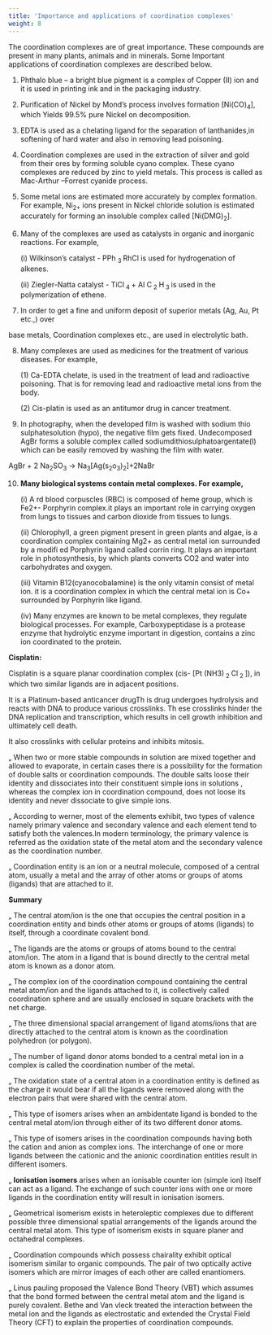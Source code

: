 ```yaml
---
title: 'Importance and applications of coordination complexes'
weight: 8
---
```


 The coordination complexes are of great importance. These compounds are present in many plants, animals and in minerals. Some Important applications of coordination complexes are described below.
 
1. Phthalo blue – a bright blue pigment is a complex of Copper (II) ion and it is used in printing ink and in the packaging industry.
 
2. Purification of Nickel by Mond’s process involves formation \[Ni(CO)<sub>4</sub>\], which Yields 99.5% pure Nickel on decomposition.
 
3. EDTA is used as a chelating ligand for the separation of lanthanides,in softening of hard water and also in removing lead poisoning.
 
4. Coordination complexes are used in the extraction of silver and gold from their ores by forming soluble cyano complex. These cyano complexes are reduced by zinc to yield metals. This process is called as Mac-Arthur –Forrest cyanide process.
 
5. Some metal ions are estimated more accurately by complex formation. For example, Ni<sub>2+</sub> ions present in Nickel chloride solution is estimated accurately for forming an insoluble complex called \[Ni(DMG)<sub>2</sub>].
 
6. Many of the complexes are used as catalysts in organic and inorganic reactions. For example,
 
    (i) Wilkinson’s catalyst - PPh <sub> 3 </sub> RhCl  is used for hydrogenation of alkenes.
 
    (ii) Ziegler-Natta catalyst - TiCl<sub> 4 </sub> + Al C<sub> 2 </sub> H<sub> 3 </sub>  is used in the polymerization of ethene.
 
7. In order to get a fine and uniform deposit of superior metals (Ag, Au, Pt etc.,) over
 
base metals, Coordination complexes etc., are used in electrolytic bath.
 
8. Many complexes are used as medicines for the treatment of various diseases. For example,
 
    (1) Ca-EDTA chelate, is used in the treatment of lead and radioactive poisoning. That is for removing lead and radioactive metal ions from the body.
 
     (2) Cis-platin is used as an antitumor drug in cancer treatment.
 
9. In photography, when the developed film is washed with sodium thio sulphatesolution (hypo), the negative film gets fixed. Undecomposed AgBr forms a soluble complex called sodiumdithiosulphatoargentate(I) which can be easily removed by washing the film with water.
 
AgBr + 2 Na<sub>2</sub>SO<sub>3</sub> &rarr; Na<sub>3</sub>[Ag(s<sub>2</sub>o<sub>3</sub>)<sub>2</sub>]+2NaBr


10. **Many biological systems contain metal complexes. For example,**
 
    (i) A rd blood corpuscles (RBC) is composed of heme group, which is Fe2+- Porphyrin complex.it plays an important role in carrying oxygen from lungs to tissues and carbon dioxide from tissues to lungs.
 
    (ii) Chlorophyll, a green pigment present in green plants and algae, is a coordination complex containing Mg2+ as central metal ion surrounded by a modifi ed Porphyrin ligand called corrin ring. It plays an important role in photosynthesis, by which plants converts CO2 and water into carbohydrates and oxygen.
 
    (iii) Vitamin B12(cyanocobalamine) is the only vitamin consist of metal ion. it is a coordination complex in which the central metal ion is Co+ surrounded by Porphyrin like ligand.
 
      (iv) Many enzymes are known to be metal complexes, they regulate biological processes. For example, Carboxypeptidase is a protease enzyme that hydrolytic enzyme important in digestion, contains a zinc ion coordinated to the protein.
 
**Cisplatin:**
 
Cisplatin is a square planar coordination complex (cis- [Pt (NH3)<sub> 2 </sub> Cl<sub> 2 </sub> ]), in which two similar ligands are in adjacent positions.
 
It is a Platinum-based anticancer drugTh is drug undergoes hydrolysis and reacts with DNA to produce various crosslinks. Th ese crosslinks hinder the DNA replication and transcription, which results in cell growth inhibition and ultimately cell death.
 
It also crosslinks with cellular proteins and inhibits mitosis.
 
„ When two or more stable compounds in solution are mixed together and allowed to evaporate, in certain cases there is a possibility for the formation of double salts or coordination compounds. The double salts loose their identity and dissociates into their constituent simple ions in solutions , whereas the complex ion in coordination compound, does not loose its identity and never dissociate to give simple ions.
 
„ According to werner, most of the elements exhibit, two types of valence namely primary valence and secondary valence and each element tend to satisfy both the valences.In modern terminology, the primary valence is referred as the oxidation state of the metal atom and the secondary valence as the coordination number.
 
„ Coordination entity is an ion or a neutral molecule, composed of a central atom, usually a metal and the array of other atoms or groups of atoms (ligands) that are attached to it.
 
**Summary**
 
 
„ The central atom/ion is the one that occupies the central position in a coordination entity and binds other atoms or groups of atoms (ligands) to itself, through a coordinate covalent bond.
 
„ The ligands are the atoms or groups of atoms bound to the central atom/ion. The atom in a ligand that is bound directly to the central metal atom is known as a donor atom.
 
„ The complex ion of the coordination compound containing the central metal atom/ion and the ligands attached to it, is collectively called coordination sphere and are usually enclosed in square brackets with the net charge.
 
„ The three dimensional spacial arrangement of ligand atoms/ions that are directly attached to the central atom is known as the coordination polyhedron (or polygon).
 
„ The number of ligand donor atoms bonded to a central metal ion in a complex is called the coordination number of the metal.
 
„ The oxidation state of a central atom in a coordination entity is defined as the charge it would bear if all the ligands were removed along with the electron pairs that were shared with the central atom.
 
„ This type of isomers arises when an ambidentate ligand is bonded to the central metal atom/ion through either of its two different donor atoms.
 
„ This type of isomers arises in the coordination compounds having both the cation and anion as complex ions. The interchange of one or more ligands between the cationic and the anionic coordination entities result in different isomers.
 
„ **Ionisation isomers** arises when an ionisable counter ion (simple ion) itself can act as a ligand. The exchange of such counter ions with one or more ligands in the coordination entity will result in ionisation isomers.
 
„ Geometrical isomerism exists in heteroleptic complexes due to different possible three dimensional spatial arrangements of the ligands around the central metal atom. This type of isomerism exists in square planer and octahedral complexes.
 
„ Coordination compounds which possess chairality exhibit optical isomerism similar to organic compounds. The pair of two optically active isomers which are mirror images of each other are called enantiomers.
 
„ Linus pauling proposed the Valence Bond Theory (VBT) which assumes that the bond formed between the central metal atom and the ligand is purely covalent. Bethe and Van vleck treated the interaction between the metal ion and the ligands as electrostatic and extended the Crystal Field Theory (CFT) to explain the properties of coordination compounds.